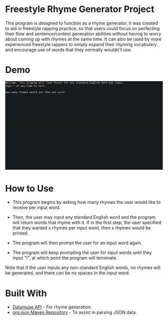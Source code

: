 # Freestyle Rhyme Generator Project

This program is designed to function as a rhyme generator.
It was created to aid in freestyle rapping practice, so that users
could focus on perfecting their flow and sentence/context generation abilities
without having to worry about coming up with rhymes at the same time.
It can also be used by more experienced freestyle rappers to simply expand
their rhyming vocabulary and encourage use of words that they normally wouldn't use.

# Demo

![Rhyme Generator Demo](demo/demo.gif)

# How to Use

* This program begins by asking how many rhymes the user would like to receive
per input word. 
 
* Then, the user may input any standard English word and the program will return words that rhyme with it. If in the first step, the user specified that they wanted
x rhymes per input word, then x rhymes would be printed.

* The program will then prompt the user for an input word again.

* The program will keep prompting the user for input words until they input "!",
at which point the program will terminate.

Note that if the user inputs any non-standard English words, no rhymes will be generated,
and there can be no spaces in the input word.

# Built With
* [Datamuse API](https://www.datamuse.com/api/) - For rhyme generation.
* [org.json Maven Repository](https://mvnrepository.com/artifact/org.json/json) - To assist in parsing JSON data.
